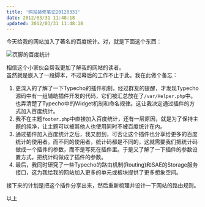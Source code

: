 ```yaml
---
title: '网站装修笔记20120331'
date: 2012/03/31 11:48:18
updated: 2012/03/31 11:48:18
---
```


今天给我的网站加入了著名的百度统计。对，就是下面这个东西：

![页脚的百度统计](http://jiongks-typecho.stor.sinaapp.com/usr/uploads/2012/03/213230993.png)

相信这个小家伙会帮我更加了解我的网站的读者。  
虽然就是嵌入了一段脚本，不过幕后的工作不止于此。我在此做个备忘：

1. 更深入的了解了一下Typecho的插件机制，经过群友的提醒，才发现Typecho源码中有一组辅助插件开发的代码，它们被汇总放在了`/var/Helper.php`中。也弄清楚了Typecho中的Widget机制和命名规律。这让我决定通过插件的方式加入百度统计。
2. 我不在主题`footer.php`中直接加入百度统计，还有一层原因，就是为了保持主题的纯净，让主题可以被其他人也使用同时不被百度统计在内。
3. 通过插件加入百度统计之后，我又想到，可否让这个插件也分享给更多的百度统计的使用者。而不同的使用者，统计码都是不同的，这就需要我们把统计码做成一个插件的参数，而不是写死在插件里。于是又了解了一下插件的参数设置方式，把统计码做成了插件的参数。
4. 最后，我同时研究了一些Typecho的路由机制(Routing)和SAE的Storage服务接口，这为我给我的网站加入更多的单元或板块提供了更多想象空间。

接下来的计划是把这个插件分享出来，然后重新梳理并设计一下网站的路由规则。

以上